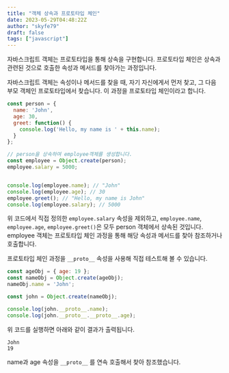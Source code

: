 ```yaml
---
title: "객체 상속과 프로토타입 체인"
date: 2023-05-29T04:48:22Z
author: "skyfe79"
draft: false
tags: ["javascript"]
---
```


자바스크립트 객체는 프로토타입을 통해 상속을 구현합니다. 프로토타입 체인은 상속과 관련된 것으로 호출한 속성과 메서드를 찾아가는 과정입니다. 

자바스크립트 객체는 속성이나 메서드를 찾을 때, 자기 자신에게서 먼저 찾고, 그 다음 부모 객체인 프로토타입에서 찾습니다. 이 과정을 프로토타입 체인이라고 합니다.

```js
const person = {
  name: 'John',
  age: 30,
  greet: function() {
    console.log('Hello, my name is ' + this.name);
  }
};

// person을 상속하여 employee객체를 생성합니다.
const employee = Object.create(person);
employee.salary = 5000;


console.log(employee.name); // "John"
console.log(employee.age); // 30
employee.greet(); // "Hello, my name is John"
console.log(employee.salary); // 5000
```

위 코드에서 직접 정의한 `employee.salary` 속성을 제외하고, `employee.name`, `employee.age`, `employee.greet()`은 모두 person 객체에서 상속된 것입니다. employee 객체는 프로토타입 체인 과정을 통해 해당 속성과 메서드를 찾아 참조하거나 호출합니다.  

프로토타입 체인 과정을 `__proto__` 속성을 사용해 직접 테스트해 볼 수 있습니다.

```js
const ageObj = { age: 19 };
const nameObj = Object.create(ageObj);
nameObj.name = 'John';

const john = Object.create(nameObj);

console.log(john.__proto__.name); 
console.log(john.__proto__.__proto__.age); 
```

위 코드를 실행하면 아래와 같이 결과가 출력됩니다.

```
John
19
```

name과 age 속성을 `__proto__` 를 연속 호출해서 찾아 참조했습니다. 


